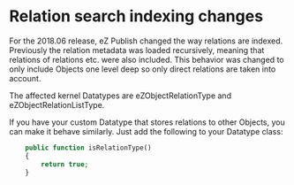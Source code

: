 # Relation search indexing changes 

For the 2018.06 release, eZ Publish changed the way relations are indexed. Previously the relation metadata was loaded recursively, meaning that relations of relations etc. were also included. This behavior was changed to only include Objects one level deep so only direct relations are taken into account.

The affected kernel Datatypes are eZObjectRelationType and eZObjectRelationListType.

If you have your custom Datatype that stores relations to other Objects, you can make it behave similarly. Just add the following to your Datatype class:
```php
    public function isRelationType()
    {
        return true;
    }
```
